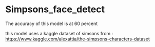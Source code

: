 # Simpsons_face_detect

The accuracy of this model is at 60 percent

this model uses a kaggle dataset of simsons from : https://www.kaggle.com/alexattia/the-simpsons-characters-dataset
